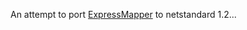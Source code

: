 An attempt to port [ExpressMapper](https://github.com/fluentsprings/ExpressMapper) to netstandard 1.2...